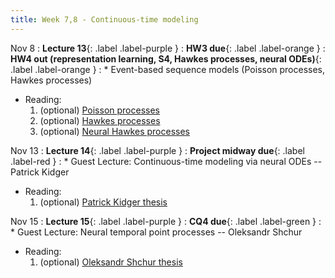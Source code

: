 ```yaml
---
title: Week 7,8 - Continuous-time modeling
---
```


Nov 8
: **Lecture 13**{: .label .label-purple }
: **HW3 due**{: .label .label-orange }
: **HW4 out (representation learning, S4, Hawkes processes, neural ODEs)**{: .label .label-orange }
: * Event-based sequence models (Poisson processes, Hawkes processes)
  * Reading:
      1. (optional) [Poisson processes](https://ocw.mit.edu/courses/6-262-discrete-stochastic-processes-spring-2011/3a19ce0e02d0008877351bfa24f3716a_MIT6_262S11_chap02.pdf) 
      2. (optional) [Hawkes processes](https://arxiv.org/pdf/1507.02822.pdf)
      3. (optional) [Neural Hawkes processes](https://proceedings.neurips.cc/paper_files/paper/2017/file/6463c88460bd63bbe256e495c63aa40b-Paper.pdf)

Nov 13
: **Lecture 14**{: .label .label-purple }
: **Project midway due**{: .label .label-red }
: * Guest Lecture: Continuous-time modeling via neural ODEs -- Patrick Kidger
  * Reading:
      1. (optional) [Patrick Kidger thesis](https://arxiv.org/abs/2202.02435)

Nov 15
: **Lecture 15**{: .label .label-purple }
: **CQ4 due**{: .label .label-green }
: * Guest Lecture: Neural temporal point processes -- Oleksandr Shchur
  * Reading:
      1. (optional) [Oleksandr Shchur thesis](https://shchur.github.io/assets/pdf/phd-thesis.pdf)

